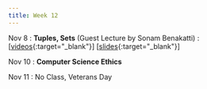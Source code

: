 ```yaml
---
title: Week 12
---
```


Nov 8
: **Tuples, Sets** (Guest Lecture by Sonam Benakatti)
  : \[[videos](https://www.youtube.com/watch?v=phxQpi-FS_E&list=PLr509y092L2_qRgZG-EzlkEwvsOg4-IDP){:target="_blank"}\] \[[slides](https://docs.google.com/presentation/d/1aulCzgvZSN_Jwi0ytR71shnTUmfaugwC5oWQBI2d1es/edit?usp=sharing){:target="_blank"}\]
  
Nov 10
: **Computer Science Ethics**
<!--   : \[[videos](https://www.youtube.com/watch?v=FgG4Z-EF2rA&list=PLr509y092L29bsGJRZ9H7dOdsHsmP3_Mg){:target="_blank"}\] \[[slides](https://docs.google.com/presentation/d/1RnyQmG90ca23E154PZ92oua1yY3eiscgaRJldOFGIfg/edit?usp=sharing){:target="_blank"}\] -->

Nov 11
: No Class, Veterans Day
<!--   : \[[slides](https://docs.google.com/presentation/d/1jwmbssoMB2YiRlvN5ruEnothRDbr-ZYa/edit){:target="_blank"}\] -->

<!-- 
Sep 4
: **HW**{: .label .label-blue }Released: [HW2: Variables and Types](mimir.com){:target="_blank"} -->

